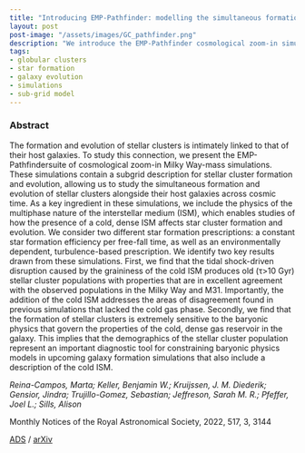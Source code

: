 ```yaml
---
title: "Introducing EMP-Pathfinder: modelling the simultaneous formation and evolution of stellar clusters in their host galaxies"
layout: post
post-image: "/assets/images/GC_pathfinder.png"
description: "We introduce the EMP-Pathfinder cosmological zoom-in simulations. A suite of L∗ galaxis simulated once with a constant and once with a turbulence-dependent star formation efficiency, and each evolved with 10 sub-grid models for star cluster formation and evolution. A cold ISM is instrumental in reproducing the z=0 mass function of globular clusters. Accepted by MNRAS."   
tags:
- globular clusters
- star formation
- galaxy evolution
- simulations
- sub-grid model
---
```


### Abstract ### 
The formation and evolution of stellar clusters is intimately linked to that of their host galaxies. To study this connection, we present the EMP-Pathfindersuite of cosmological zoom-in Milky Way-mass simulations. These simulations contain a subgrid description for stellar cluster formation and evolution, allowing us to study the simultaneous formation and evolution of stellar clusters alongside their host galaxies across cosmic time. As a key ingredient in these simulations, we include the physics of the multiphase nature of the interstellar medium (ISM), which enables studies of how the presence of a cold, dense ISM affects star cluster formation and evolution. We consider two different star formation prescriptions: a constant star formation efficiency per free-fall time, as well as an environmentally dependent, turbulence-based prescription. We identify two key results drawn from these simulations. First, we find that the tidal shock-driven disruption caused by the graininess of the cold ISM produces old (τ>10 Gyr) stellar cluster populations with properties that are in excellent agreement with the observed populations in the Milky Way and M31. Importantly, the addition of the cold ISM addresses the areas of disagreement found in previous simulations that lacked the cold gas phase. Secondly, we find that the formation of stellar clusters is extremely sensitive to the baryonic physics that govern the properties of the cold, dense gas reservoir in the galaxy. This implies that the demographics of the stellar cluster population represent an important diagnostic tool for constraining baryonic physics models in upcoming galaxy formation simulations that also include a description of the cold ISM. 



*Reina-Campos, Marta; Keller, Benjamin W.; Kruijssen, J. M. Diederik; Gensior, Jindra; Trujillo-Gomez, Sebastian; Jeffreson, Sarah M. R.; Pfeffer, Joel L.; Sills, Alison*

Monthly Notices of the Royal Astronomical Society, 2022, 517, 3, 3144


[ADS](https://ui.adsabs.harvard.edu/abs/2022MNRAS.517.3144R) / [arXiv](https://arxiv.org/abs/2202.06961)